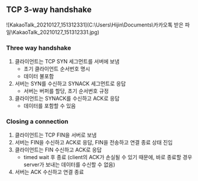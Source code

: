 ## TCP 3-way handshake

![KakaoTalk_20210127_151312331](C:\Users\Hijin\Documents\카카오톡 받은 파일\KakaoTalk_20210127_151312331.jpg)

### Three way handshake

1. 클라이언트는 TCP SYN 세그먼트를 서버에 보냄
   * 초기 클라이언트 순서번호 명시
   * 데이터 불포함
2. 서버는 SYN를 수신하고 SYNACK 세그먼트로 응답
   * 서버는 버퍼를 할당, 초기 순서번호 규정
3. 클라이언트는 SYNACK를 수신하고 ACK로 응답
   * 데이터를 포함할 수 있음



### Closing a connection

1. 클라이언트는 TCP FIN을 서버로 보냄
2. 서버는 FIN을 수신하고 ACK로 응답, FIN을 전송하고 연결 종료 상태 진입
3. 클라이언트는 FIN 수신하고 ACK로 응답
   * timed wait 후 종료 (client의 ACK가 손실될 수 있기 때문에, 바로 종료할 경우 server가 보내는 데이터를 수신할 수 없음)
4. 서버는 ACK 수신하고 연결 종료